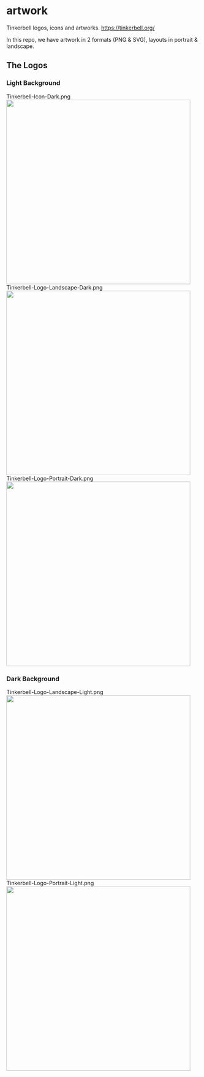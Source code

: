 # artwork #
Tinkerbell logos, icons and artworks. https://tinkerbell.org/

In this repo, we have artwork in 2 formats (PNG & SVG), layouts in portrait & landscape.

## The Logos ##

### Light Background ###
<div>
Tinkerbell-Icon-Dark.png
  <img width="480" src="https://raw.githubusercontent.com/tinkerbell/artwork/master/Tinkerbell-Icon-Dark.png" />
</div>
<div>
Tinkerbell-Logo-Landscape-Dark.png
  <img width="480" src="https://raw.githubusercontent.com/tinkerbell/artwork/master/Tinkerbell-Logo-Landscape-Dark.png" />
</div>
<div>
Tinkerbell-Logo-Portrait-Dark.png
  <img width="480" src="https://raw.githubusercontent.com/tinkerbell/artwork/master/Tinkerbell-Logo-Portrait-Dark.png" />
</div>

### Dark Background ###
<div class="bg-gray-dark">
Tinkerbell-Logo-Landscape-Light.png
  <img width="480" src="https://raw.githubusercontent.com/tinkerbell/artwork/master/Tinkerbell-Logo-Landscape-Light.png" />
</div>
<div class="bg-gray-dark">
Tinkerbell-Logo-Portrait-Light.png
  <img width="480" src="https://raw.githubusercontent.com/tinkerbell/artwork/master/Tinkerbell-Logo-Portrait-Light.png" />
</div>